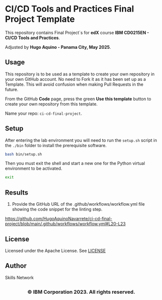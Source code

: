 # CI/CD Tools and Practices Final Project Template

This repository contains Final Project´s for **edX** course **IBM CD0215EN - CI/CD Tools and Practices**.

Adjusted by **Hugo Aquino - Panama City, May 2025**.

## Usage

This repository is to be used as a template to create your own repository in your own GitHub account. No need to Fork it as it has been set up as a Template. This will avoid confusion when making Pull Requests in the future.

From the GitHub **Code** page, press the green **Use this template** button to create your own repository from this template.

Name your repo: `ci-cd-final-project`.

## Setup

After entering the lab environment you will need to run the `setup.sh` script in the `./bin` folder to install the prerequisite software.

```bash
bash bin/setup.sh
```

Then you must exit the shell and start a new one for the Python virtual environment to be activated.

```bash
exit
```

## Results

1. Provide the GitHub URL of the .github/workflows/workflow.yml file showing the code snippet for the linting step.

https://github.com/HugoAquinoNavarrete/ci-cd-final-project/blob/main/.github/workflows/workflow.yml#L20-L23

## License

Licensed under the Apache License. See [LICENSE](/LICENSE)

## Author

Skills Network

## <h3 align="center"> © IBM Corporation 2023. All rights reserved. <h3/>
